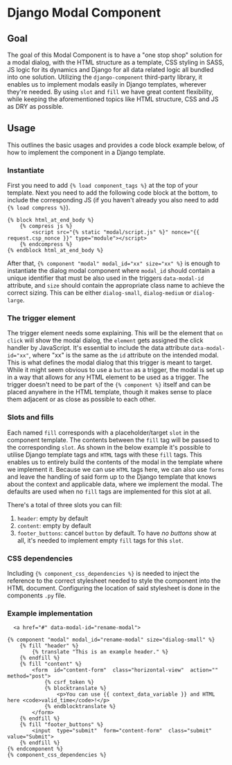 # Django Modal Component

## Goal

The goal of this Modal Component is to have a "one stop shop" solution for a modal dialog, with the HTML structure as a template, CSS styling in SASS, JS logic for its dynamics and Django for all data related logic all bundled into one solution. Utilizing the `django-component` third-party library, it enables us to implement modals easily in Django templates, wherever they're needed. By using `slot` and `fill` we have great content flexibility, while keeping the aforementioned topics like HTML structure, CSS and JS as DRY as possible.

## Usage

This outlines the basic usages and provides a code block example below, of how to implement the component in a Django template.

### Instantiate

First you need to add `{% load component_tags %}` at the top of your template. Next you need to add the following code block at the bottom, to include the corresponding JS (if you haven't already you also need to add `{% load compress %}`).

```
{% block html_at_end_body %}
    {% compress js %}
        <script src="{% static "modal/script.js" %}" nonce="{{ request.csp_nonce }}" type="module"></script>
    {% endcompress %}
{% endblock html_at_end_body %}
```

After that, `{% component "modal" modal_id="xx" size="xx" %}` is enough to instantiate the dialog modal component where `modal_id` should contain a unique identifier that must be also used in the triggers `data-modal-id` attribute, and `size` should contain the appropriate class name to achieve the correct sizing. This can be either `dialog-small`, `dialog-medium` or `dialog-large`.

### The trigger element

The trigger element needs some explaining. This will be the element that `on click` will show the modal dialog,
the `element` gets assigned the click handler by JavaScript.
It's essential to include the data attribute `data-modal-id="xx"`, where "xx" is the same as the `id` attribute on the intended modal. This is what defines the modal dialog that this trigger is meant to target.
While it might seem obvious to use a `button` as a trigger, the modal is set up in a way that allows for any HTML element to be used as a trigger.
The trigger doesn't need to be part of the `{% component %}` itself and can be placed anywhere in the HTML template, though it makes sense to place them adjacent or as close as possible to each other.

### Slots and fills

Each named `fill` corresponds with a placeholder/target `slot` in the component template. The contents between the `fill` tag will be passed to the corresponding `slot`. As shown in the below example it's possible to utilise Django template tags and `HTML` tags with these `fill` tags. This enables us to entirely build the contents of the modal in the template where we implement it. Because we can use `HTML` tags here, we can also use `forms` and leave the handling of said form up to the Django template that knows about the context and applicable data, where we implement the modal. The defaults are used when no `fill` tags are implemented for this slot at all.

There's a total of three slots you can fill:

1.  `header`: empty by default
2.  `content`: empty by default
3.  `footer_buttons`: cancel `button` by default. To have _no buttons_ show at all, it's needed to implement empty `fill` tags for this `slot`.

### CSS dependencies

Including `{% component_css_dependencies %}` is needed to inject the reference to the correct stylesheet needed to style the component into the HTML document. Configuring the location of said stylesheet is done in the components `.py` file.

### Example implementation

```
  <a href="#" data-modal-id="rename-modal">
```

```
{% component "modal" modal_id="rename-modal" size="dialog-small" %}
	{% fill "header" %}
		{% translate "This is an example header." %}
	{% endfill %}
	{% fill "content" %}
		<form  id="content-form"  class="horizontal-view"  action=""  method="post">
			{% csrf_token %}
			{% blocktranslate %}
				<p>You can use {{ context_data_variable }} and HTML here <code>valid_time</code>!</p>
			{% endblocktranslate %}
		</form>
	{% endfill %}
	{% fill "footer_buttons" %}
		<input  type="submit"  form="content-form"  class="submit"  value="Submit">
	{% endfill %}
{% endcomponent %}
{% component_css_dependencies %}
```

